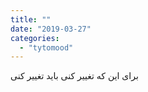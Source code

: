 ```yaml
---
title: ""
date: "2019-03-27"
categories: 
  - "tytomood"
---
```


برای این که تغییر کنی باید تغییر کنی
